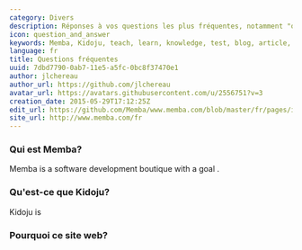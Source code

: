 ```yaml
---
category: Divers
description: Réponses à vos questions les plus fréquentes, notamment "qui est Memba?" et "qu'est-ce que Kidoju?"
icon: question_and_answer
keywords: Memba, Kidoju, teach, learn, knowledge, test, blog, article, documentation, ebook, video, webinar, slide
language: fr
title: Questions fréquentes
uuid: 7dbd7790-0ab7-11e5-a5fc-0bc8f37470e1
author: jlchereau
author_url: https://github.com/jlchereau
avatar_url: https://avatars.githubusercontent.com/u/2556751?v=3
creation_date: 2015-05-29T17:12:25Z
edit_url: https://github.com/Memba/www.memba.com/blob/master/fr/pages/index.md
site_url: http://www.memba.com/fr
---
```

### Qui est Memba?

Memba is a software development boutique with a goal . 

### Qu'est-ce que Kidoju?

Kidoju is

### Pourquoi ce site web?
